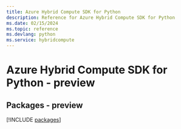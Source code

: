 ```yaml
---
title: Azure Hybrid Compute SDK for Python
description: Reference for Azure Hybrid Compute SDK for Python
ms.date: 02/15/2024
ms.topic: reference
ms.devlang: python
ms.service: hybridcompute
---
```

# Azure Hybrid Compute SDK for Python - preview
## Packages - preview
[!INCLUDE [packages](hybrid-compute-index.md)]